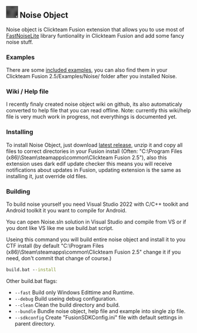 
## ![Logo](Noise/Icon.png) Noise Object

Noise object is Clickteam Fusion extension that allows you to use most of [FastNoiseLite](https://github.com/Auburn/FastNoiseLite) library funtionality in Clickteam Fusion and add some fancy noise stuff.


### Examples

There are some [included examples](Examples/Noise/), you can also find them in your Clickteam Fusion 2.5/Examples/Noise/ folder after you installed Noise.


### Wiki / Help file

I recently finaly created noise object wiki on github, its also automaticaly converted to help file that you can read offline.
Note: currently this wiki/help file is very much work in progress, not everythings is documented yet.


### Installing

To install Noise Object, just download [latest release](https://github.com/kapigames/NoiseExtension/releases/latest), unzip it and copy all files to correct directories in your Fusion install (Often: "C:\Program Files (x86)\Steam\steamapps\common\Clickteam Fusion 2.5\"), also this extension uses dark edif update checker this means you will receive notifications about updates in Fusion, updating extension is the same as installing it, just override old files.


### Building

To build noise yourself you need Visual Studio 2022 with C/C++ toolkit and Android toolkit it you want to compile for Android.

You can open Noise.sln solution in Visual Studio and compile from VS or if you dont like VS like me use build.bat script.

Useing this command you will build entire noise object and install it to you CTF install (by default "C:\Program Files (x86)\Steam\steamapps\common\Clickteam Fusion 2.5\" change it if you need, don't commit that change of course.)
```cmd
build.bat --install
```

Other build.bat flags:

- `--fast` Build only Windows Edittime and Runtime.
- `--debug` Build useing debug configuration.
- `--clean` Clean the build directory and build.
- `--bundle` Bundle noise object, help file and example into single zip file.
- `--sdkconfig` Create "FusionSDKConfig.ini" file with default settings in parent directory.